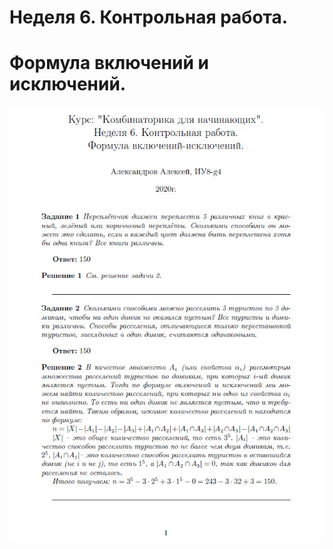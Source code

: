 # Неделя 6. Контрольная работа.
# Формула включений и исключений.

[![Задачи][logo]][tasks]

[logo]: src/intro.jpg
[tasks]: week6.pdf "щелкните, чтобы посмотреть все задачи"

